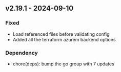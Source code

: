 ## v2.19.1 - 2024-09-10
### Fixed
* Load referenced files before validating config
* Added all the terraform azurem backend options
### Dependency
* chore(deps): bump the go group with 7 updates
